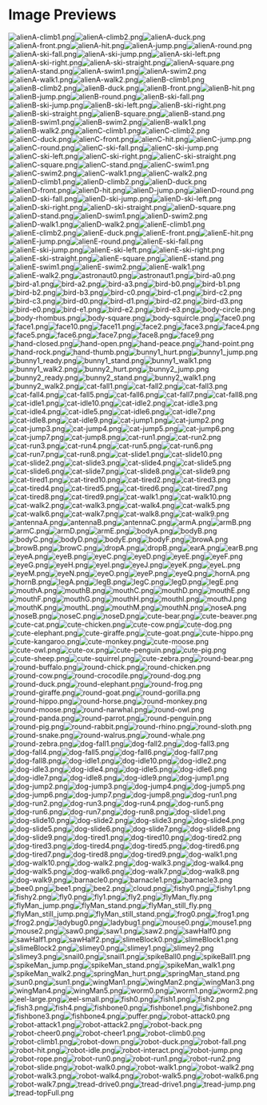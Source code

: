 # Image Previews

![alienA-climb1.png](Characters/Aliens/alienA-climb1.png)![alienA-climb2.png](Characters/Aliens/alienA-climb2.png)![alienA-duck.png](Characters/Aliens/alienA-duck.png)![alienA-front.png](Characters/Aliens/alienA-front.png)![alienA-hit.png](Characters/Aliens/alienA-hit.png)![alienA-jump.png](Characters/Aliens/alienA-jump.png)![alienA-round.png](Characters/Aliens/alienA-round.png)![alienA-ski-fall.png](Characters/Aliens/alienA-ski-fall.png)![alienA-ski-jump.png](Characters/Aliens/alienA-ski-jump.png)![alienA-ski-left.png](Characters/Aliens/alienA-ski-left.png)![alienA-ski-right.png](Characters/Aliens/alienA-ski-right.png)![alienA-ski-straight.png](Characters/Aliens/alienA-ski-straight.png)![alienA-square.png](Characters/Aliens/alienA-square.png)![alienA-stand.png](Characters/Aliens/alienA-stand.png)![alienA-swim1.png](Characters/Aliens/alienA-swim1.png)![alienA-swim2.png](Characters/Aliens/alienA-swim2.png)![alienA-walk1.png](Characters/Aliens/alienA-walk1.png)![alienA-walk2.png](Characters/Aliens/alienA-walk2.png)![alienB-climb1.png](Characters/Aliens/alienB-climb1.png)![alienB-climb2.png](Characters/Aliens/alienB-climb2.png)![alienB-duck.png](Characters/Aliens/alienB-duck.png)![alienB-front.png](Characters/Aliens/alienB-front.png)![alienB-hit.png](Characters/Aliens/alienB-hit.png)![alienB-jump.png](Characters/Aliens/alienB-jump.png)![alienB-round.png](Characters/Aliens/alienB-round.png)![alienB-ski-fall.png](Characters/Aliens/alienB-ski-fall.png)![alienB-ski-jump.png](Characters/Aliens/alienB-ski-jump.png)![alienB-ski-left.png](Characters/Aliens/alienB-ski-left.png)![alienB-ski-right.png](Characters/Aliens/alienB-ski-right.png)![alienB-ski-straight.png](Characters/Aliens/alienB-ski-straight.png)![alienB-square.png](Characters/Aliens/alienB-square.png)![alienB-stand.png](Characters/Aliens/alienB-stand.png)![alienB-swim1.png](Characters/Aliens/alienB-swim1.png)![alienB-swim2.png](Characters/Aliens/alienB-swim2.png)![alienB-walk1.png](Characters/Aliens/alienB-walk1.png)![alienB-walk2.png](Characters/Aliens/alienB-walk2.png)![alienC-climb1.png](Characters/Aliens/alienC-climb1.png)![alienC-climb2.png](Characters/Aliens/alienC-climb2.png)![alienC-duck.png](Characters/Aliens/alienC-duck.png)![alienC-front.png](Characters/Aliens/alienC-front.png)![alienC-hit.png](Characters/Aliens/alienC-hit.png)![alienC-jump.png](Characters/Aliens/alienC-jump.png)![alienC-round.png](Characters/Aliens/alienC-round.png)![alienC-ski-fall.png](Characters/Aliens/alienC-ski-fall.png)![alienC-ski-jump.png](Characters/Aliens/alienC-ski-jump.png)![alienC-ski-left.png](Characters/Aliens/alienC-ski-left.png)![alienC-ski-right.png](Characters/Aliens/alienC-ski-right.png)![alienC-ski-straight.png](Characters/Aliens/alienC-ski-straight.png)![alienC-square.png](Characters/Aliens/alienC-square.png)![alienC-stand.png](Characters/Aliens/alienC-stand.png)![alienC-swim1.png](Characters/Aliens/alienC-swim1.png)![alienC-swim2.png](Characters/Aliens/alienC-swim2.png)![alienC-walk1.png](Characters/Aliens/alienC-walk1.png)![alienC-walk2.png](Characters/Aliens/alienC-walk2.png)![alienD-climb1.png](Characters/Aliens/alienD-climb1.png)![alienD-climb2.png](Characters/Aliens/alienD-climb2.png)![alienD-duck.png](Characters/Aliens/alienD-duck.png)![alienD-front.png](Characters/Aliens/alienD-front.png)![alienD-hit.png](Characters/Aliens/alienD-hit.png)![alienD-jump.png](Characters/Aliens/alienD-jump.png)![alienD-round.png](Characters/Aliens/alienD-round.png)![alienD-ski-fall.png](Characters/Aliens/alienD-ski-fall.png)![alienD-ski-jump.png](Characters/Aliens/alienD-ski-jump.png)![alienD-ski-left.png](Characters/Aliens/alienD-ski-left.png)![alienD-ski-right.png](Characters/Aliens/alienD-ski-right.png)![alienD-ski-straight.png](Characters/Aliens/alienD-ski-straight.png)![alienD-square.png](Characters/Aliens/alienD-square.png)![alienD-stand.png](Characters/Aliens/alienD-stand.png)![alienD-swim1.png](Characters/Aliens/alienD-swim1.png)![alienD-swim2.png](Characters/Aliens/alienD-swim2.png)![alienD-walk1.png](Characters/Aliens/alienD-walk1.png)![alienD-walk2.png](Characters/Aliens/alienD-walk2.png)![alienE-climb1.png](Characters/Aliens/alienE-climb1.png)![alienE-climb2.png](Characters/Aliens/alienE-climb2.png)![alienE-duck.png](Characters/Aliens/alienE-duck.png)![alienE-front.png](Characters/Aliens/alienE-front.png)![alienE-hit.png](Characters/Aliens/alienE-hit.png)![alienE-jump.png](Characters/Aliens/alienE-jump.png)![alienE-round.png](Characters/Aliens/alienE-round.png)![alienE-ski-fall.png](Characters/Aliens/alienE-ski-fall.png)![alienE-ski-jump.png](Characters/Aliens/alienE-ski-jump.png)![alienE-ski-left.png](Characters/Aliens/alienE-ski-left.png)![alienE-ski-right.png](Characters/Aliens/alienE-ski-right.png)![alienE-ski-straight.png](Characters/Aliens/alienE-ski-straight.png)![alienE-square.png](Characters/Aliens/alienE-square.png)![alienE-stand.png](Characters/Aliens/alienE-stand.png)![alienE-swim1.png](Characters/Aliens/alienE-swim1.png)![alienE-swim2.png](Characters/Aliens/alienE-swim2.png)![alienE-walk1.png](Characters/Aliens/alienE-walk1.png)![alienE-walk2.png](Characters/Aliens/alienE-walk2.png)![astronaut0.png](Characters/Astronauts/astronaut0.png)![astronaut1.png](Characters/Astronauts/astronaut1.png)![bird-a0.png](Characters/Birds/bird-a0.png)![bird-a1.png](Characters/Birds/bird-a1.png)![bird-a2.png](Characters/Birds/bird-a2.png)![bird-a3.png](Characters/Birds/bird-a3.png)![bird-b0.png](Characters/Birds/bird-b0.png)![bird-b1.png](Characters/Birds/bird-b1.png)![bird-b2.png](Characters/Birds/bird-b2.png)![bird-b3.png](Characters/Birds/bird-b3.png)![bird-c0.png](Characters/Birds/bird-c0.png)![bird-c1.png](Characters/Birds/bird-c1.png)![bird-c2.png](Characters/Birds/bird-c2.png)![bird-c3.png](Characters/Birds/bird-c3.png)![bird-d0.png](Characters/Birds/bird-d0.png)![bird-d1.png](Characters/Birds/bird-d1.png)![bird-d2.png](Characters/Birds/bird-d2.png)![bird-d3.png](Characters/Birds/bird-d3.png)![bird-e0.png](Characters/Birds/bird-e0.png)![bird-e1.png](Characters/Birds/bird-e1.png)![bird-e2.png](Characters/Birds/bird-e2.png)![bird-e3.png](Characters/Birds/bird-e3.png)![body-circle.png](Characters/BlockyParts/body-circle.png)![body-rhombus.png](Characters/BlockyParts/body-rhombus.png)![body-square.png](Characters/BlockyParts/body-square.png)![body-squircle.png](Characters/BlockyParts/body-squircle.png)![face0.png](Characters/BlockyParts/face0.png)![face1.png](Characters/BlockyParts/face1.png)![face10.png](Characters/BlockyParts/face10.png)![face11.png](Characters/BlockyParts/face11.png)![face2.png](Characters/BlockyParts/face2.png)![face3.png](Characters/BlockyParts/face3.png)![face4.png](Characters/BlockyParts/face4.png)![face5.png](Characters/BlockyParts/face5.png)![face6.png](Characters/BlockyParts/face6.png)![face7.png](Characters/BlockyParts/face7.png)![face8.png](Characters/BlockyParts/face8.png)![face9.png](Characters/BlockyParts/face9.png)![hand-closed.png](Characters/BlockyParts/hand-closed.png)![hand-open.png](Characters/BlockyParts/hand-open.png)![hand-peace.png](Characters/BlockyParts/hand-peace.png)![hand-point.png](Characters/BlockyParts/hand-point.png)![hand-rock.png](Characters/BlockyParts/hand-rock.png)![hand-thumb.png](Characters/BlockyParts/hand-thumb.png)![bunny1_hurt.png](Characters/Bunnies/bunny1_hurt.png)![bunny1_jump.png](Characters/Bunnies/bunny1_jump.png)![bunny1_ready.png](Characters/Bunnies/bunny1_ready.png)![bunny1_stand.png](Characters/Bunnies/bunny1_stand.png)![bunny1_walk1.png](Characters/Bunnies/bunny1_walk1.png)![bunny1_walk2.png](Characters/Bunnies/bunny1_walk2.png)![bunny2_hurt.png](Characters/Bunnies/bunny2_hurt.png)![bunny2_jump.png](Characters/Bunnies/bunny2_jump.png)![bunny2_ready.png](Characters/Bunnies/bunny2_ready.png)![bunny2_stand.png](Characters/Bunnies/bunny2_stand.png)![bunny2_walk1.png](Characters/Bunnies/bunny2_walk1.png)![bunny2_walk2.png](Characters/Bunnies/bunny2_walk2.png)![cat-fall1.png](Characters/Cat/cat-fall1.png)![cat-fall2.png](Characters/Cat/cat-fall2.png)![cat-fall3.png](Characters/Cat/cat-fall3.png)![cat-fall4.png](Characters/Cat/cat-fall4.png)![cat-fall5.png](Characters/Cat/cat-fall5.png)![cat-fall6.png](Characters/Cat/cat-fall6.png)![cat-fall7.png](Characters/Cat/cat-fall7.png)![cat-fall8.png](Characters/Cat/cat-fall8.png)![cat-idle1.png](Characters/Cat/cat-idle1.png)![cat-idle10.png](Characters/Cat/cat-idle10.png)![cat-idle2.png](Characters/Cat/cat-idle2.png)![cat-idle3.png](Characters/Cat/cat-idle3.png)![cat-idle4.png](Characters/Cat/cat-idle4.png)![cat-idle5.png](Characters/Cat/cat-idle5.png)![cat-idle6.png](Characters/Cat/cat-idle6.png)![cat-idle7.png](Characters/Cat/cat-idle7.png)![cat-idle8.png](Characters/Cat/cat-idle8.png)![cat-idle9.png](Characters/Cat/cat-idle9.png)![cat-jump1.png](Characters/Cat/cat-jump1.png)![cat-jump2.png](Characters/Cat/cat-jump2.png)![cat-jump3.png](Characters/Cat/cat-jump3.png)![cat-jump4.png](Characters/Cat/cat-jump4.png)![cat-jump5.png](Characters/Cat/cat-jump5.png)![cat-jump6.png](Characters/Cat/cat-jump6.png)![cat-jump7.png](Characters/Cat/cat-jump7.png)![cat-jump8.png](Characters/Cat/cat-jump8.png)![cat-run1.png](Characters/Cat/cat-run1.png)![cat-run2.png](Characters/Cat/cat-run2.png)![cat-run3.png](Characters/Cat/cat-run3.png)![cat-run4.png](Characters/Cat/cat-run4.png)![cat-run5.png](Characters/Cat/cat-run5.png)![cat-run6.png](Characters/Cat/cat-run6.png)![cat-run7.png](Characters/Cat/cat-run7.png)![cat-run8.png](Characters/Cat/cat-run8.png)![cat-slide1.png](Characters/Cat/cat-slide1.png)![cat-slide10.png](Characters/Cat/cat-slide10.png)![cat-slide2.png](Characters/Cat/cat-slide2.png)![cat-slide3.png](Characters/Cat/cat-slide3.png)![cat-slide4.png](Characters/Cat/cat-slide4.png)![cat-slide5.png](Characters/Cat/cat-slide5.png)![cat-slide6.png](Characters/Cat/cat-slide6.png)![cat-slide7.png](Characters/Cat/cat-slide7.png)![cat-slide8.png](Characters/Cat/cat-slide8.png)![cat-slide9.png](Characters/Cat/cat-slide9.png)![cat-tired1.png](Characters/Cat/cat-tired1.png)![cat-tired10.png](Characters/Cat/cat-tired10.png)![cat-tired2.png](Characters/Cat/cat-tired2.png)![cat-tired3.png](Characters/Cat/cat-tired3.png)![cat-tired4.png](Characters/Cat/cat-tired4.png)![cat-tired5.png](Characters/Cat/cat-tired5.png)![cat-tired6.png](Characters/Cat/cat-tired6.png)![cat-tired7.png](Characters/Cat/cat-tired7.png)![cat-tired8.png](Characters/Cat/cat-tired8.png)![cat-tired9.png](Characters/Cat/cat-tired9.png)![cat-walk1.png](Characters/Cat/cat-walk1.png)![cat-walk10.png](Characters/Cat/cat-walk10.png)![cat-walk2.png](Characters/Cat/cat-walk2.png)![cat-walk3.png](Characters/Cat/cat-walk3.png)![cat-walk4.png](Characters/Cat/cat-walk4.png)![cat-walk5.png](Characters/Cat/cat-walk5.png)![cat-walk6.png](Characters/Cat/cat-walk6.png)![cat-walk7.png](Characters/Cat/cat-walk7.png)![cat-walk8.png](Characters/Cat/cat-walk8.png)![cat-walk9.png](Characters/Cat/cat-walk9.png)![antennaA.png](Characters/CreatureParts/antennaA.png)![antennaB.png](Characters/CreatureParts/antennaB.png)![antennaC.png](Characters/CreatureParts/antennaC.png)![armA.png](Characters/CreatureParts/armA.png)![armB.png](Characters/CreatureParts/armB.png)![armC.png](Characters/CreatureParts/armC.png)![armD.png](Characters/CreatureParts/armD.png)![armE.png](Characters/CreatureParts/armE.png)![bodyA.png](Characters/CreatureParts/bodyA.png)![bodyB.png](Characters/CreatureParts/bodyB.png)![bodyC.png](Characters/CreatureParts/bodyC.png)![bodyD.png](Characters/CreatureParts/bodyD.png)![bodyE.png](Characters/CreatureParts/bodyE.png)![bodyF.png](Characters/CreatureParts/bodyF.png)![browA.png](Characters/CreatureParts/browA.png)![browB.png](Characters/CreatureParts/browB.png)![browC.png](Characters/CreatureParts/browC.png)![dropA.png](Characters/CreatureParts/dropA.png)![dropB.png](Characters/CreatureParts/dropB.png)![earA.png](Characters/CreatureParts/earA.png)![earB.png](Characters/CreatureParts/earB.png)![eyeA.png](Characters/CreatureParts/eyeA.png)![eyeB.png](Characters/CreatureParts/eyeB.png)![eyeC.png](Characters/CreatureParts/eyeC.png)![eyeD.png](Characters/CreatureParts/eyeD.png)![eyeE.png](Characters/CreatureParts/eyeE.png)![eyeF.png](Characters/CreatureParts/eyeF.png)![eyeG.png](Characters/CreatureParts/eyeG.png)![eyeH.png](Characters/CreatureParts/eyeH.png)![eyeI.png](Characters/CreatureParts/eyeI.png)![eyeJ.png](Characters/CreatureParts/eyeJ.png)![eyeK.png](Characters/CreatureParts/eyeK.png)![eyeL.png](Characters/CreatureParts/eyeL.png)![eyeM.png](Characters/CreatureParts/eyeM.png)![eyeN.png](Characters/CreatureParts/eyeN.png)![eyeO.png](Characters/CreatureParts/eyeO.png)![eyeP.png](Characters/CreatureParts/eyeP.png)![eyeQ.png](Characters/CreatureParts/eyeQ.png)![hornA.png](Characters/CreatureParts/hornA.png)![hornB.png](Characters/CreatureParts/hornB.png)![legA.png](Characters/CreatureParts/legA.png)![legB.png](Characters/CreatureParts/legB.png)![legC.png](Characters/CreatureParts/legC.png)![legD.png](Characters/CreatureParts/legD.png)![legE.png](Characters/CreatureParts/legE.png)![mouthA.png](Characters/CreatureParts/mouthA.png)![mouthB.png](Characters/CreatureParts/mouthB.png)![mouthC.png](Characters/CreatureParts/mouthC.png)![mouthD.png](Characters/CreatureParts/mouthD.png)![mouthE.png](Characters/CreatureParts/mouthE.png)![mouthF.png](Characters/CreatureParts/mouthF.png)![mouthG.png](Characters/CreatureParts/mouthG.png)![mouthH.png](Characters/CreatureParts/mouthH.png)![mouthI.png](Characters/CreatureParts/mouthI.png)![mouthJ.png](Characters/CreatureParts/mouthJ.png)![mouthK.png](Characters/CreatureParts/mouthK.png)![mouthL.png](Characters/CreatureParts/mouthL.png)![mouthM.png](Characters/CreatureParts/mouthM.png)![mouthN.png](Characters/CreatureParts/mouthN.png)![noseA.png](Characters/CreatureParts/noseA.png)![noseB.png](Characters/CreatureParts/noseB.png)![noseC.png](Characters/CreatureParts/noseC.png)![noseD.png](Characters/CreatureParts/noseD.png)![cute-bear.png](Characters/CuteAnimals/cute-bear.png)![cute-beaver.png](Characters/CuteAnimals/cute-beaver.png)![cute-cat.png](Characters/CuteAnimals/cute-cat.png)![cute-chicken.png](Characters/CuteAnimals/cute-chicken.png)![cute-cow.png](Characters/CuteAnimals/cute-cow.png)![cute-dog.png](Characters/CuteAnimals/cute-dog.png)![cute-elephant.png](Characters/CuteAnimals/cute-elephant.png)![cute-giraffe.png](Characters/CuteAnimals/cute-giraffe.png)![cute-goat.png](Characters/CuteAnimals/cute-goat.png)![cute-hippo.png](Characters/CuteAnimals/cute-hippo.png)![cute-kangaroo.png](Characters/CuteAnimals/cute-kangaroo.png)![cute-monkey.png](Characters/CuteAnimals/cute-monkey.png)![cute-moose.png](Characters/CuteAnimals/cute-moose.png)![cute-owl.png](Characters/CuteAnimals/cute-owl.png)![cute-ox.png](Characters/CuteAnimals/cute-ox.png)![cute-penguin.png](Characters/CuteAnimals/cute-penguin.png)![cute-pig.png](Characters/CuteAnimals/cute-pig.png)![cute-sheep.png](Characters/CuteAnimals/cute-sheep.png)![cute-squirrel.png](Characters/CuteAnimals/cute-squirrel.png)![cute-zebra.png](Characters/CuteAnimals/cute-zebra.png)![round-bear.png](Characters/CuteAnimals/round-bear.png)![round-buffalo.png](Characters/CuteAnimals/round-buffalo.png)![round-chick.png](Characters/CuteAnimals/round-chick.png)![round-chicken.png](Characters/CuteAnimals/round-chicken.png)![round-cow.png](Characters/CuteAnimals/round-cow.png)![round-crocodile.png](Characters/CuteAnimals/round-crocodile.png)![round-dog.png](Characters/CuteAnimals/round-dog.png)![round-duck.png](Characters/CuteAnimals/round-duck.png)![round-elephant.png](Characters/CuteAnimals/round-elephant.png)![round-frog.png](Characters/CuteAnimals/round-frog.png)![round-giraffe.png](Characters/CuteAnimals/round-giraffe.png)![round-goat.png](Characters/CuteAnimals/round-goat.png)![round-gorilla.png](Characters/CuteAnimals/round-gorilla.png)![round-hippo.png](Characters/CuteAnimals/round-hippo.png)![round-horse.png](Characters/CuteAnimals/round-horse.png)![round-monkey.png](Characters/CuteAnimals/round-monkey.png)![round-moose.png](Characters/CuteAnimals/round-moose.png)![round-narwhal.png](Characters/CuteAnimals/round-narwhal.png)![round-owl.png](Characters/CuteAnimals/round-owl.png)![round-panda.png](Characters/CuteAnimals/round-panda.png)![round-parrot.png](Characters/CuteAnimals/round-parrot.png)![round-penguin.png](Characters/CuteAnimals/round-penguin.png)![round-pig.png](Characters/CuteAnimals/round-pig.png)![round-rabbit.png](Characters/CuteAnimals/round-rabbit.png)![round-rhino.png](Characters/CuteAnimals/round-rhino.png)![round-sloth.png](Characters/CuteAnimals/round-sloth.png)![round-snake.png](Characters/CuteAnimals/round-snake.png)![round-walrus.png](Characters/CuteAnimals/round-walrus.png)![round-whale.png](Characters/CuteAnimals/round-whale.png)![round-zebra.png](Characters/CuteAnimals/round-zebra.png)![dog-fall1.png](Characters/Dog/dog-fall1.png)![dog-fall2.png](Characters/Dog/dog-fall2.png)![dog-fall3.png](Characters/Dog/dog-fall3.png)![dog-fall4.png](Characters/Dog/dog-fall4.png)![dog-fall5.png](Characters/Dog/dog-fall5.png)![dog-fall6.png](Characters/Dog/dog-fall6.png)![dog-fall7.png](Characters/Dog/dog-fall7.png)![dog-fall8.png](Characters/Dog/dog-fall8.png)![dog-idle1.png](Characters/Dog/dog-idle1.png)![dog-idle10.png](Characters/Dog/dog-idle10.png)![dog-idle2.png](Characters/Dog/dog-idle2.png)![dog-idle3.png](Characters/Dog/dog-idle3.png)![dog-idle4.png](Characters/Dog/dog-idle4.png)![dog-idle5.png](Characters/Dog/dog-idle5.png)![dog-idle6.png](Characters/Dog/dog-idle6.png)![dog-idle7.png](Characters/Dog/dog-idle7.png)![dog-idle8.png](Characters/Dog/dog-idle8.png)![dog-idle9.png](Characters/Dog/dog-idle9.png)![dog-jump1.png](Characters/Dog/dog-jump1.png)![dog-jump2.png](Characters/Dog/dog-jump2.png)![dog-jump3.png](Characters/Dog/dog-jump3.png)![dog-jump4.png](Characters/Dog/dog-jump4.png)![dog-jump5.png](Characters/Dog/dog-jump5.png)![dog-jump6.png](Characters/Dog/dog-jump6.png)![dog-jump7.png](Characters/Dog/dog-jump7.png)![dog-jump8.png](Characters/Dog/dog-jump8.png)![dog-run1.png](Characters/Dog/dog-run1.png)![dog-run2.png](Characters/Dog/dog-run2.png)![dog-run3.png](Characters/Dog/dog-run3.png)![dog-run4.png](Characters/Dog/dog-run4.png)![dog-run5.png](Characters/Dog/dog-run5.png)![dog-run6.png](Characters/Dog/dog-run6.png)![dog-run7.png](Characters/Dog/dog-run7.png)![dog-run8.png](Characters/Dog/dog-run8.png)![dog-slide1.png](Characters/Dog/dog-slide1.png)![dog-slide10.png](Characters/Dog/dog-slide10.png)![dog-slide2.png](Characters/Dog/dog-slide2.png)![dog-slide3.png](Characters/Dog/dog-slide3.png)![dog-slide4.png](Characters/Dog/dog-slide4.png)![dog-slide5.png](Characters/Dog/dog-slide5.png)![dog-slide6.png](Characters/Dog/dog-slide6.png)![dog-slide7.png](Characters/Dog/dog-slide7.png)![dog-slide8.png](Characters/Dog/dog-slide8.png)![dog-slide9.png](Characters/Dog/dog-slide9.png)![dog-tired1.png](Characters/Dog/dog-tired1.png)![dog-tired10.png](Characters/Dog/dog-tired10.png)![dog-tired2.png](Characters/Dog/dog-tired2.png)![dog-tired3.png](Characters/Dog/dog-tired3.png)![dog-tired4.png](Characters/Dog/dog-tired4.png)![dog-tired5.png](Characters/Dog/dog-tired5.png)![dog-tired6.png](Characters/Dog/dog-tired6.png)![dog-tired7.png](Characters/Dog/dog-tired7.png)![dog-tired8.png](Characters/Dog/dog-tired8.png)![dog-tired9.png](Characters/Dog/dog-tired9.png)![dog-walk1.png](Characters/Dog/dog-walk1.png)![dog-walk10.png](Characters/Dog/dog-walk10.png)![dog-walk2.png](Characters/Dog/dog-walk2.png)![dog-walk3.png](Characters/Dog/dog-walk3.png)![dog-walk4.png](Characters/Dog/dog-walk4.png)![dog-walk5.png](Characters/Dog/dog-walk5.png)![dog-walk6.png](Characters/Dog/dog-walk6.png)![dog-walk7.png](Characters/Dog/dog-walk7.png)![dog-walk8.png](Characters/Dog/dog-walk8.png)![dog-walk9.png](Characters/Dog/dog-walk9.png)![barnacle0.png](Characters/Enemies/barnacle0.png)![barnacle1.png](Characters/Enemies/barnacle1.png)![barnacle3.png](Characters/Enemies/barnacle3.png)![bee0.png](Characters/Enemies/bee0.png)![bee1.png](Characters/Enemies/bee1.png)![bee2.png](Characters/Enemies/bee2.png)![cloud.png](Characters/Enemies/cloud.png)![fishy0.png](Characters/Enemies/fishy0.png)![fishy1.png](Characters/Enemies/fishy1.png)![fishy2.png](Characters/Enemies/fishy2.png)![fly0.png](Characters/Enemies/fly0.png)![fly1.png](Characters/Enemies/fly1.png)![fly2.png](Characters/Enemies/fly2.png)![flyMan_fly.png](Characters/Enemies/flyMan_fly.png)![flyMan_jump.png](Characters/Enemies/flyMan_jump.png)![flyMan_stand.png](Characters/Enemies/flyMan_stand.png)![flyMan_still_fly.png](Characters/Enemies/flyMan_still_fly.png)![flyMan_still_jump.png](Characters/Enemies/flyMan_still_jump.png)![flyMan_still_stand.png](Characters/Enemies/flyMan_still_stand.png)![frog0.png](Characters/Enemies/frog0.png)![frog1.png](Characters/Enemies/frog1.png)![frog2.png](Characters/Enemies/frog2.png)![ladybug0.png](Characters/Enemies/ladybug0.png)![ladybug1.png](Characters/Enemies/ladybug1.png)![mouse0.png](Characters/Enemies/mouse0.png)![mouse1.png](Characters/Enemies/mouse1.png)![mouse2.png](Characters/Enemies/mouse2.png)![saw0.png](Characters/Enemies/saw0.png)![saw1.png](Characters/Enemies/saw1.png)![saw2.png](Characters/Enemies/saw2.png)![sawHalf0.png](Characters/Enemies/sawHalf0.png)![sawHalf1.png](Characters/Enemies/sawHalf1.png)![sawHalf2.png](Characters/Enemies/sawHalf2.png)![slimeBlock0.png](Characters/Enemies/slimeBlock0.png)![slimeBlock1.png](Characters/Enemies/slimeBlock1.png)![slimeBlock2.png](Characters/Enemies/slimeBlock2.png)![slimey0.png](Characters/Enemies/slimey0.png)![slimey1.png](Characters/Enemies/slimey1.png)![slimey2.png](Characters/Enemies/slimey2.png)![slimey3.png](Characters/Enemies/slimey3.png)![snail0.png](Characters/Enemies/snail0.png)![snail1.png](Characters/Enemies/snail1.png)![spikeBall0.png](Characters/Enemies/spikeBall0.png)![spikeBall1.png](Characters/Enemies/spikeBall1.png)![spikeMan_jump.png](Characters/Enemies/spikeMan_jump.png)![spikeMan_stand.png](Characters/Enemies/spikeMan_stand.png)![spikeMan_walk1.png](Characters/Enemies/spikeMan_walk1.png)![spikeMan_walk2.png](Characters/Enemies/spikeMan_walk2.png)![springMan_hurt.png](Characters/Enemies/springMan_hurt.png)![springMan_stand.png](Characters/Enemies/springMan_stand.png)![sun0.png](Characters/Enemies/sun0.png)![sun1.png](Characters/Enemies/sun1.png)![wingMan1.png](Characters/Enemies/wingMan1.png)![wingMan2.png](Characters/Enemies/wingMan2.png)![wingMan3.png](Characters/Enemies/wingMan3.png)![wingMan4.png](Characters/Enemies/wingMan4.png)![wingMan5.png](Characters/Enemies/wingMan5.png)![worm0.png](Characters/Enemies/worm0.png)![worm1.png](Characters/Enemies/worm1.png)![worm2.png](Characters/Enemies/worm2.png)![eel-large.png](Characters/Fish/eel-large.png)![eel-small.png](Characters/Fish/eel-small.png)![fish0.png](Characters/Fish/fish0.png)![fish1.png](Characters/Fish/fish1.png)![fish2.png](Characters/Fish/fish2.png)![fish3.png](Characters/Fish/fish3.png)![fish4.png](Characters/Fish/fish4.png)![fishbone0.png](Characters/Fish/fishbone0.png)![fishbone1.png](Characters/Fish/fishbone1.png)![fishbone2.png](Characters/Fish/fishbone2.png)![fishbone3.png](Characters/Fish/fishbone3.png)![fishbone4.png](Characters/Fish/fishbone4.png)![puffer.png](Characters/Fish/puffer.png)![robot-attack0.png](Characters/Robot/robot-attack0.png)![robot-attack1.png](Characters/Robot/robot-attack1.png)![robot-attack2.png](Characters/Robot/robot-attack2.png)![robot-back.png](Characters/Robot/robot-back.png)![robot-cheer0.png](Characters/Robot/robot-cheer0.png)![robot-cheer1.png](Characters/Robot/robot-cheer1.png)![robot-climb0.png](Characters/Robot/robot-climb0.png)![robot-climb1.png](Characters/Robot/robot-climb1.png)![robot-down.png](Characters/Robot/robot-down.png)![robot-duck.png](Characters/Robot/robot-duck.png)![robot-fall.png](Characters/Robot/robot-fall.png)![robot-hit.png](Characters/Robot/robot-hit.png)![robot-idle.png](Characters/Robot/robot-idle.png)![robot-interact.png](Characters/Robot/robot-interact.png)![robot-jump.png](Characters/Robot/robot-jump.png)![robot-rope.png](Characters/Robot/robot-rope.png)![robot-run0.png](Characters/Robot/robot-run0.png)![robot-run1.png](Characters/Robot/robot-run1.png)![robot-run2.png](Characters/Robot/robot-run2.png)![robot-slide.png](Characters/Robot/robot-slide.png)![robot-walk0.png](Characters/Robot/robot-walk0.png)![robot-walk1.png](Characters/Robot/robot-walk1.png)![robot-walk2.png](Characters/Robot/robot-walk2.png)![robot-walk3.png](Characters/Robot/robot-walk3.png)![robot-walk4.png](Characters/Robot/robot-walk4.png)![robot-walk5.png](Characters/Robot/robot-walk5.png)![robot-walk6.png](Characters/Robot/robot-walk6.png)![robot-walk7.png](Characters/Robot/robot-walk7.png)![tread-drive0.png](Characters/TreadRobot/tread-drive0.png)![tread-drive1.png](Characters/TreadRobot/tread-drive1.png)![tread-jump.png](Characters/TreadRobot/tread-jump.png)![tread-topFull.png](Characters/TreadRobot/tread-topFull.png)
